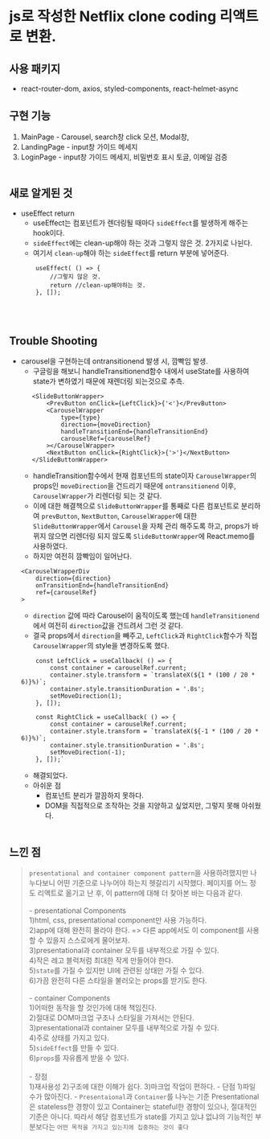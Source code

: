 # js로 작성한 Netflix clone coding 리액트로 변환.

## 사용 패키지
- react-router-dom, axios, styled-components, react-helmet-async

## 구현 기능
1) MainPage - Carousel, search창 click 모션, Modal창,
2) LandingPage - input창 가이드 메세지
3) LoginPage - input창 가이드 메세지, 비밀번호 표시 토글, 이메일 검증
<br><br>

## 새로 알게된 것
- useEffect return
    - useEffect는 컴포넌트가 렌더링될 때마다 `sideEffect`를 발생하게 해주는 hook이다.
    - `sideEffect`에는 clean-up해야 하는 것과 그렇지 않은 것. 2가지로 나뉜다.
    - 여기서 `clean-up`해야 하는 `sideEffect`를 return 부분에 넣어준다.
    ```
        useEffect( () => {
            //그렇지 않은 것.
            return //clean-up해야하는 것.
        }, []);
    ```
<br><br>

## Trouble Shooting

- carousel을 구현하는데 ontransitionend 발생 시, 깜빡임 발생.
    - 구글링을 해보니 handleTransitionend함수 내에서 useState를 사용하여 state가 변하였기 때문에 재렌더링 되는것으로 추측.
     ```
        <SlideButtonWrapper>
            <PrevButton onClick={LeftClick}>{'<'}</PrevButton>
            <CarouselWrapper 
                type={type} 
                direction={moveDirection}
                handleTransitionEnd={handleTransitionEnd}
                carouselRef={carouselRef} 
            ></CarouselWrapper>
            <NextButton onClick={RightClick}>{'>'}</NextButton>
        </SlideButtonWrapper>
    ```
    - handleTransition함수에서 현재 컴포넌트의 state이자 `CarouselWrapper`의 props인 `moveDirection`을 건드리기 때문에 `ontransitionend` 이후, `CarouselWrapper`가 리렌더링 되는 것 같다.
    - 이에 대한 해결책으로 `SlideButtonWrapper`를 통째로 다른 컴포넌트로 분리하여 `prevButton`, `NextButton`, `CarouselWrapper`에 대한 `SlideButtonWrapper`에서 `Carousel`을 자체 관리 해주도록 하고, props가 바뀌지 않으면 리렌더링 되지 않도록 `SlideButtonWrapper`에 React.memo를 사용하였다.
    - 하지만 여전히 깜빡임이 일어난다.
    ```
    <CarouselWrapperDiv 
        direction={direction}
        onTransitionEnd={handleTransitionEnd}
        ref={carouselRef}
    >
    ```
    - `direction` 값에 따라 Carousel이 움직이도록 했는데 `handleTransitionend`에서 여전히 `direction`값을 건드려서 그런 것 같다.
    - 결국 props에서 `direction`을 빼주고, `LeftClick`과 `RightClick`함수가 직접 `CarouselWrapper`의 style을 변경하도록 했다.
    ```
        const LeftClick = useCallback( () => {
            const container = carouselRef.current; 
            container.style.transform = `translateX(${1 * (100 / 20 * 6)}%)`;
            container.style.transitionDuration = '.8s';
            setMoveDirection(1);
        }, []);

        const RightClick = useCallback( () => {
            const container = carouselRef.current; 
            container.style.transform = `translateX(${-1 * (100 / 20 * 6)}%)`;
            container.style.transitionDuration = '.8s';
            setMoveDirection(-1);
        }, []);`
    ```
    - 해결되었다.
    - 아쉬운 점
        - 컴포넌트 분리가 깔끔하지 못하다.
        - DOM을 직접적으로 조작하는 것을 지양하고 싶었지만, 그렇지 못해 아쉬웠다.
<br><br>

## 느낀 점

> `presentational and container component pattern`을 사용하려했지만 나누다보니 어떤 기준으로 나누어야 하는지 헷갈리기 시작했다. 페이지를 어느 정도 리액트로 옮기고 난 후, 이 pattern에 대해 더 찾아본 바는 다음과 같다.<br><br>
    - presentational Components<br>
        1)html, css, presentational component만 사용 가능하다.<br>
        2)app에 대해 완전히 몰라야 한다. => 다른 app에서도 이 component를 사용할 수 있을지 스스로에게 물어보자.<br>
        3)presentational과 container 모두를 내부적으로 가질 수 있다.<br>
        4)작은 레고 블럭처럼 최대한 작게 만들어야 한다.<br>
        5)`state`를 가질 수 있지만 UI에 관련된 상태만 가질 수 있다.<br>
        6)가끔 완전히 다른 스타일을 불러오는 props를 받기도 한다.<br><br>
    - container Components<br>
        1)어떠한 동작을 할 것인가에 대해 책임진다.<br>
        2)절대로 DOM마크업 구조나 스타일을 가져서는 안된다.<br>
        3)presentational과 container 모두를 내부적으로 가질 수 있다.<br>
        4)주로 상태를 가지고 있다.<br>
        5)`sideEffect`를 만들 수 있다.<br>
        6)`props`를 자유롭게 받을 수 있다.<br><br>
    - 장점 <br>
        1)재사용성
        2)구조에 대한 이해가 쉽다.
        3)마크업 작업이 편하다.
    - 단점
        1)파일 수가 많아진다.
    - `Presentaional`과 `Container`를 나누는 기준
        Presentational은 stateless한 경향이 있고 Container는 stateful한 경향이 있으나, 절대적인 기준은 아니다.
        따라서 해당 컴포넌트가 state를 가지고 있냐 없냐의 기능적인 부분보다는 `어떤 목적을 가지고 있는지에 집중하는 것이 좋다`